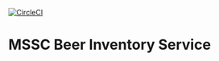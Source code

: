 [![CircleCI](https://circleci.com/gh/Damson99/mssc-beer-inventory-service.svg?style=svg)](https://circleci.com/gh/Damson99/mssc-beer-inventory-service)
# MSSC Beer Inventory Service